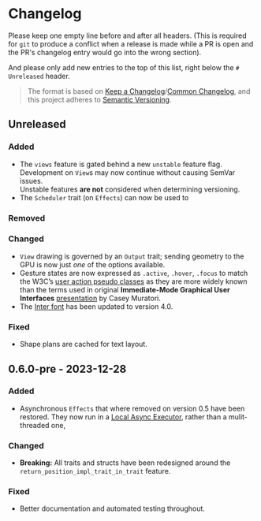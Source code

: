 # Changelog

Please keep one empty line before and after all headers. (This is required for `git` to produce a conflict when a release is made while a PR is open and the PR's changelog entry would go into the wrong section).

And please only add new entries to the top of this list, right below the `# Unreleased` header.

> The format is based on [Keep a Changelog](https://keepachangelog.com/en/1.1.0/)/[Common Changelog](https://common-changelog.org),
> and this project adheres to [Semantic Versioning](https://semver.org/spec/v2.0.0.html).



## Unreleased

### Added

- The `views` feature is gated behind a new `unstable` feature flag. Development on `View`s may now continue without causing SemVar issues.  
  Unstable features **are not** considered when determining versioning.
- The `Scheduler` trait (on `Effects`) can now be used to 

### Removed

### Changed

- `View` drawing is governed by an `Output` trait; sending geometry to the GPU is now just _one_ of the options available.
- Gesture states are now expressed as `.active`, `.hover`, `.focus` to match the W3C’s [user action pseudo classes](https://www.w3.org/TR/selectors-3/#the-user-action-pseudo-classes-hover-act) as they are more widely known than the terms used in original **Immediate-Mode Graphical User Interfaces**  [presentation](https://www.youtube.com/watch?v=Z1qyvQsjK5Y&t=731s) by Casey Muratori.
- The [Inter font](https://rsms.me/inter/) has been updated to version 4.0.

### Fixed

- Shape plans are cached for text layout.



## 0.6.0-pre - 2023-12-28

### Added

- Asynchronous `Effects` that where removed on version 0.5 have been restored. They now run in a [Local Async Executor](https://maciej.codes/2022-06-09-local-async.html), rather than a mulit-threaded one, 

### Changed

- **Breaking:** All traits and structs have been redesigned around the `return_position_impl_trait_in_trait` feature.

### Fixed

- Better documentation and automated testing throughout.

